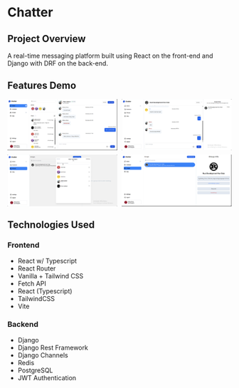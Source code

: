 # Chatter

## Project Overview
A real-time messaging platform built using React on the front-end and Django with DRF on the back-end.

## Features Demo
<div style="width:100%; display: flex; justify-content: space-between; margin-bottom: 10px">
    <img src="screenshots/homepage.png" alt="Description" width="49%"/>
    <img src="screenshots/chatting.gif" alt="Description" width="49%"/>
</div>

<div style="width:100%; display: flex; justify-content: space-between; margin-bottom: 10px">
    <img src="screenshots/create-group.gif" alt="Description" width="49%"/>
    <img src="screenshots/group.png" alt="Description" width="49%"/>
</div>

## Technologies Used
### Frontend
- React w/ Typescript
- React Router
- Vanilla + Tailwind CSS
- Fetch API
- React (Typescript)
- TailwindCSS
- Vite
### Backend
- Django
- Django Rest Framework
- Django Channels
- Redis
- PostgreSQL
- JWT Authentication